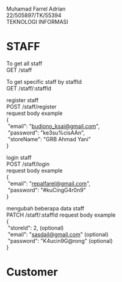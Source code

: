 Muhamad Farrel Adrian  
22/505897/TK/55394  
TEKNOLOGI INFORMASI  
  
# STAFF  
  
To get all staff  
GET /staff   

To get specific staff by staffId  
GET /staff/:staffId  

register staff  
POST /staff/register  
request body example  
{  
&nbsp;"email": "budiono_ksai@gmail.com",  
&nbsp;"password": "ke3su%cisAAn",  
&nbsp;"storeName": "GRB Ahmad Yani"  
}  

login staff  
POST /staff/login  
request body example  
{  
&nbsp;"email": "repalfarel@gmail.com",  
&nbsp;"password": "#kuCingG4r0n9"  
}  

mengubah beberapa data staff  
PATCH /staff/:staffId
request body example  
{  
&nbsp;"storeId": 2, (optional)  
&nbsp;"email": "sasdajl@gmail.com" (optional)  
&nbsp;"password": "K4ucin9G@rong"  (optional)  
}  

# Customer  
